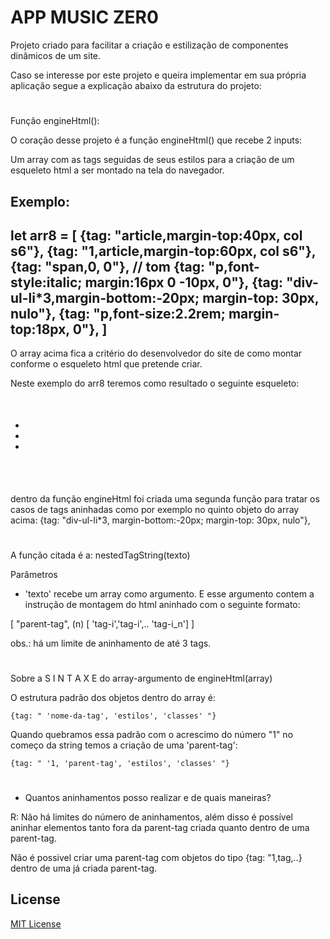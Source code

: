 # APP MUSIC ZER0

Projeto criado para facilitar a criação e
estilização de componentes dinâmicos de
um site.

Caso se interesse por este projeto e queira implementar
em sua própria aplicação segue a explicação abaixo da estrutura do projeto:

#

Função engineHtml():

O coração desse projeto é a função engineHtml() que
recebe 2 inputs: 

Um array com as tags seguidas de seus estilos para
a criação de um esqueleto html a ser montado na tela do navegador.

Exemplo:
-----------
let arr8 = [
{tag: "article,margin-top:40px, col s6"},
{tag: "1,article,margin-top:60px, col s6"},
{tag: "span,0, 0"}, // tom
{tag: "p,font-style:italic; margin:16px 0 -10px, 0"},
{tag: "div-ul-li*3,margin-bottom:-20px; margin-top: 30px, nulo"},
{tag: "p,font-size:2.2rem; margin-top:18px, 0"},
]
-----------

O array acima fica a critério do desenvolvedor do site de como montar
conforme o esqueleto html que pretende criar.

Neste exemplo do arr8 teremos como resultado o seguinte esqueleto:

<article style="margin-top:40px" class="col s6"></article>
<article style="margin-top:60px" class="col s6">
	<span style="0" class="0"></span>
	<p style="font-style:italic; margin:16px 0 -10px" class="0"></p>
	<div>
	  <ul>
	    <li></li>
	    <li></li>
	    <li></li>
	  </ul>
	</div>
	<p style="font-size:2.2rem; margin-top:18px" class="0"></p>
	<p style="font-size:1rem; padding-top:15px" class="0"></p>
</article>

dentro da função engineHtml foi criada uma segunda função
para tratar os casos de tags aninhadas como por exemplo no quinto
objeto do array acima:
	{tag: "div-ul-li*3, margin-bottom:-20px; margin-top: 30px, nulo"},

#
A função citada é a: nestedTagString(texto)

Parâmetros

- 'texto' recebe um array como argumento. E esse argumento contem a instrução de montagem do html aninhado com o seguinte formato:

[ "parent-tag", (n) [ 'tag-i','tag-i',.. 'tag-i_n'] ]

obs.: há um limite de aninhamento de até 3 tags.

#

Sobre  a  S I N T A X E  do  array-argumento  de  engineHtml(array)

O estrutura padrão dos objetos dentro do array é:

	{tag: " 'nome-da-tag', 'estilos', 'classes' "}

Quando quebramos essa padrão com o acrescimo do número  "1" no
começo da string temos a criação de uma 'parent-tag':

	{tag: " '1, 'parent-tag', 'estilos', 'classes' "}

#

- Quantos aninhamentos posso realizar e de quais maneiras?

R: Não há limites do número de aninhamentos, além disso
 é possível aninhar elementos tanto fora da parent-tag
 criada quanto dentro de uma parent-tag.

   Não é possivel criar uma parent-tag com objetos do tipo {tag: "1,tag,..} dentro de uma já criada parent-tag.



## License

[MIT License](LICENSE)
